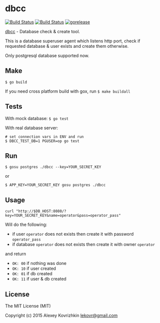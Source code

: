 dbcc
====

[![Build Status](https://travis-ci.org/LeKovr/dbcc.svg?branch=master)](https://travis-ci.org/LeKovr/dbcc) 
 [![Build Status](https://drone.io/github.com/LeKovr/dbcc/status.png)](https://drone.io/github.com/LeKovr/dbcc/latest)
 [![gorelease](https://dn-gorelease.qbox.me/gorelease-download-blue.svg)](http://gorelease.herokuapp.com/LeKovr/dbcc/master)

[dbcc](https://github.com/LeKovr/dbcc) - Database check & create tool.

This is a database superuser agent which listens http port, check if requested database & user exists and create them otherwise.

Only postgresql database supported now.

Make
----

`$ go build`

If you need cross platform build with gox, run
`$ make buildall`

Tests
-----

With mock database:
`$ go test`

With real database server:
```
# set connection vars in ENV and run
$ DBCC_TEST_DB=1 PGUSER=op go test
```

Run
---

`$ gosu postgres ./dbcc --key=YOUR_SECRET_KEY`

or

`$ APP_KEY=YOUR_SECRET_KEY gosu postgres ./dbcc`

Usage
-----

`curl "http://$DB_HOST:8080/?key=YOUR_SECRET_KEY&name=operator&pass=operator_pass"`

Will do the following:

* if user `operator` does not exists then create it with password `operator_pass`
* if database `operator` does not exists then create it with owner `operator`

and return

* `OK: 00` if nothing was done
* `OK: 10` if user created
* `OK: 01` if db created
* `OK: 11` if user & db created

License
-------

The MIT License (MIT)

Copyright (c) 2015 Alexey Kovrizhkin lekovr@gmail.com

